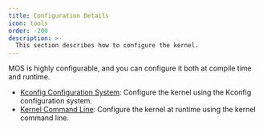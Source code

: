 ```yaml
---
title: Configuration Details
icon: tools
order: -200
description: >-
  This section describes how to configure the kernel.
---
```


MOS is highly configurable, and you can configure it both at compile time and runtime.

- [Kconfig Configuration System](kconfig.md): Configure the kernel using the Kconfig configuration system.
- [Kernel Command Line](cmdline.md): Configure the kernel at runtime using the kernel command line.
